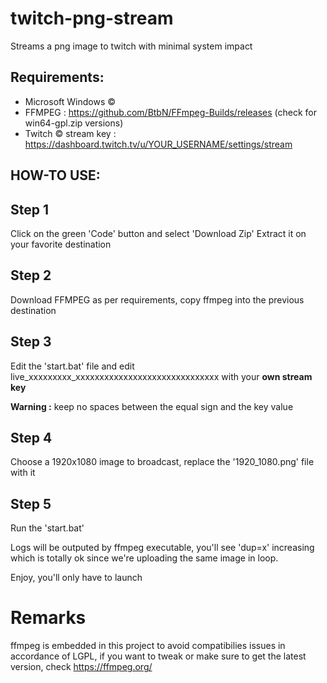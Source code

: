 # twitch-png-stream
Streams a png image to twitch with minimal system impact

## Requirements: 
- Microsoft Windows &copy;
- FFMPEG : https://github.com/BtbN/FFmpeg-Builds/releases (check for win64-gpl.zip versions)
- Twitch &copy; stream key : https://dashboard.twitch.tv/u/YOUR_USERNAME/settings/stream

## HOW-TO USE:

## Step 1 
Click on the green 'Code' button and select 'Download Zip' 
Extract it on your favorite destination

## Step 2
Download FFMPEG as per requirements, copy ffmpeg into the previous destination

## Step 3
Edit the 'start.bat' file and edit live_xxxxxxxxx_xxxxxxxxxxxxxxxxxxxxxxxxxxxxxx with your **own stream key**

**Warning :** keep no spaces between the equal sign and the key value
  
## Step 4
Choose a 1920x1080 image to broadcast, replace the '1920_1080.png' file with it

## Step 5
Run the 'start.bat'

Logs will be outputed by ffmpeg executable, you'll see 'dup=x' increasing which is totally ok since we're uploading the same image in loop.

Enjoy, you'll only have to launch


# Remarks
ffmpeg is embedded in this project to avoid compatibilies issues in accordance of LGPL, if you want to tweak or make sure to get the latest version, check https://ffmpeg.org/
